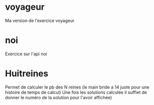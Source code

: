 # voyageur
Ma version de l'exercice voyageur
# noi
Exercice sur l'api noi
# Huitreines
Permet de calculer le pb des N reines (le main bride a 14 juste pour une histoire de temps de calcul)
Une fois les solutions calculée il suffiet de donner le numéro de la solution pour l'avoir affichée)
